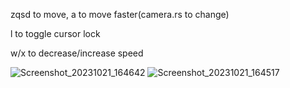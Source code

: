 zqsd to move, a to move faster(camera.rs to change)

l to toggle cursor lock

w/x to decrease/increase speed

![Screenshot_20231021_164642](https://github.com/pwouik/rust_voxel_engine/assets/62726872/50cee9a9-ad2f-4857-951c-2861bb3fd4ba)
![Screenshot_20231021_164517](https://github.com/pwouik/rust_voxel_engine/assets/62726872/14e1b078-f996-4efd-987f-893cf468ec6c)
